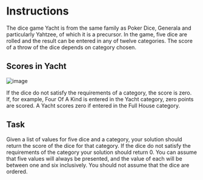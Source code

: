 # Instructions
The dice game Yacht is from the same family as Poker Dice, Generala and particularly Yahtzee, of which it is a precursor. In the game, five dice are rolled and the result can be entered in any of twelve categories. The score of a throw of the dice depends on category chosen.

## Scores in Yacht

![image](https://user-images.githubusercontent.com/54405665/219177912-e9d188e7-56bd-4c8b-acda-f5eb1f2d9e95.png)

If the dice do not satisfy the requirements of a category, the score is zero. If, for example, Four Of A Kind is entered in the Yacht category, zero points are scored. A Yacht scores zero if entered in the Full House category.

## Task
Given a list of values for five dice and a category, your solution should return the score of the dice for that category. If the dice do not satisfy the requirements of the category your solution should return 0. You can assume that five values will always be presented, and the value of each will be between one and six inclusively. You should not assume that the dice are ordered.
